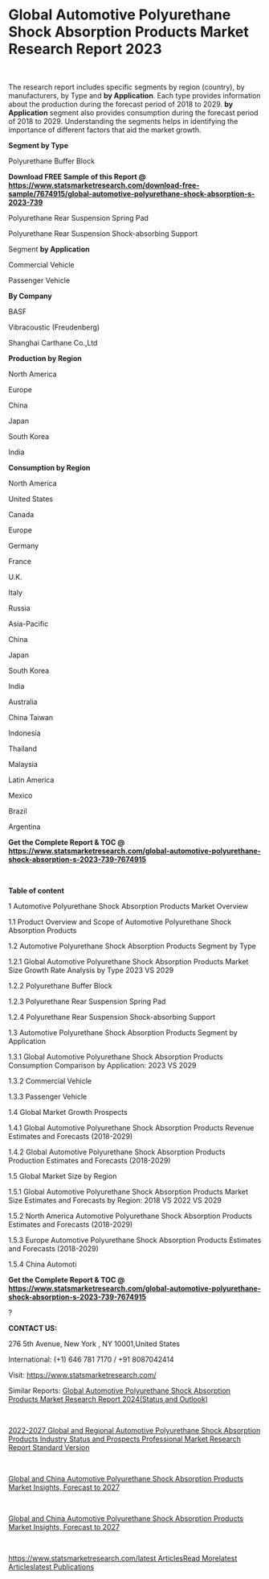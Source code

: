 <h1>Global Automotive Polyurethane Shock Absorption Products Market Research Report 2023</h1><br/><p>The research report includes specific segments by region (country), by manufacturers, by Type and <strong>by Application</strong>. Each type provides information about the production during the forecast period of 2018 to 2029. <strong>by Application</strong> segment also provides consumption during the forecast period of 2018 to 2029. Understanding the segments helps in identifying the importance of different factors that aid the market growth.</p>
 
 
 
 <p><strong>Segment by Type</strong></p>
 
 
 
 <p>Polyurethane Buffer Block</p>
 
 
 
 <p><strong>Download FREE Sample of this Report @ <a href="https://www.statsmarketresearch.com/download-free-sample/7674915/global-automotive-polyurethane-shock-absorption-s-2023-739">https://www.statsmarketresearch.com/download-free-sample/7674915/global-automotive-polyurethane-shock-absorption-s-2023-739</a></strong></p>
 
 
 
 <p>Polyurethane Rear Suspension Spring Pad</p>
 
 
 
 <p>Polyurethane Rear Suspension Shock-absorbing Support</p>
 
 
 
 <p>Segment <strong>by Application</strong></p>
 
 
 
 <p>Commercial Vehicle</p>
 
 
 
 <p>Passenger Vehicle</p>
 
 
 
 <p><strong>By Company</strong></p>
 
 
 
 <p>BASF</p>
 
 
 
 <p>Vibracoustic (Freudenberg)</p>
 
 
 
 <p>Shanghai Carthane Co.,Ltd</p>
 
 
 
 <p><strong>Production by Region</strong></p>
 
 
 
 <p>North America</p>
 
 
 
 <p>Europe</p>
 
 
 
 <p>China</p>
 
 
 
 <p>Japan</p>
 
 
 
 <p>South Korea</p>
 
 
 
 <p>India</p>
 
 
 
 <p><strong>Consumption by Region</strong></p>
 
 
 
 <p>North America</p>
 
 
 
 <p>United States</p>
 
 
 
 <p>Canada</p>
 
 
 
 <p>Europe</p>
 
 
 
 <p>Germany</p>
 
 
 
 <p>France</p>
 
 
 
 <p>U.K.</p>
 
 
 
 <p>Italy</p>
 
 
 
 <p>Russia</p>
 
 
 
 <p>Asia-Pacific</p>
 
 
 
 <p>China</p>
 
 
 
 <p>Japan</p>
 
 
 
 <p>South Korea</p>
 
 
 
 <p>India</p>
 
 
 
 <p>Australia</p>
 
 
 
 <p>China Taiwan</p>
 
 
 
 <p>Indonesia</p>
 
 
 
 <p>Thailand</p>
 
 
 
 <p>Malaysia</p>
 
 
 
 <p>Latin America</p>
 
 
 
 <p>Mexico</p>
 
 
 
 <p>Brazil</p>
 
 
 
 <p>Argentina</p>
 
 
 
 <div><b>Get the Complete Report & TOC @ <a href="https://www.statsmarketresearch.com/global-automotive-polyurethane-shock-absorption-s-2023-739-7674915">https://www.statsmarketresearch.com/global-automotive-polyurethane-shock-absorption-s-2023-739-7674915</a></b></div>
 
 
 
 <p><br />
 
 <b>Table of content</b></p>
 
 
 
 <p>1 Automotive Polyurethane Shock Absorption Products Market Overview<br />
 
 1.1 Product Overview and Scope of Automotive Polyurethane Shock Absorption Products<br />
 
 1.2 Automotive Polyurethane Shock Absorption Products Segment by Type<br />
 
 1.2.1 Global Automotive Polyurethane Shock Absorption Products Market Size Growth Rate Analysis by Type 2023 VS 2029<br />
 
 1.2.2 Polyurethane Buffer Block<br />
 
 1.2.3 Polyurethane Rear Suspension Spring Pad<br />
 
 1.2.4 Polyurethane Rear Suspension Shock-absorbing Support<br />
 
 1.3 Automotive Polyurethane Shock Absorption Products Segment by Application<br />
 
 1.3.1 Global Automotive Polyurethane Shock Absorption Products Consumption Comparison by Application: 2023 VS 2029<br />
 
 1.3.2 Commercial Vehicle<br />
 
 1.3.3 Passenger Vehicle<br />
 
 1.4 Global Market Growth Prospects<br />
 
 1.4.1 Global Automotive Polyurethane Shock Absorption Products Revenue Estimates and Forecasts (2018-2029)<br />
 
 1.4.2 Global Automotive Polyurethane Shock Absorption Products Production Estimates and Forecasts (2018-2029)<br />
 
 1.5 Global Market Size by Region<br />
 
 1.5.1 Global Automotive Polyurethane Shock Absorption Products Market Size Estimates and Forecasts by Region: 2018 VS 2022 VS 2029<br />
 
 1.5.2 North America Automotive Polyurethane Shock Absorption Products Estimates and Forecasts (2018-2029)<br />
 
 1.5.3 Europe Automotive Polyurethane Shock Absorption Products Estimates and Forecasts (2018-2029)<br />
 
 1.5.4 China Automoti</p>
 
 
 
 <div><b>Get the Complete Report & TOC @ <a href="https://www.statsmarketresearch.com/global-automotive-polyurethane-shock-absorption-s-2023-739-7674915">https://www.statsmarketresearch.com/global-automotive-polyurethane-shock-absorption-s-2023-739-7674915</a></b></div>
 
 
 
 <p>? </p>
 
 
 
 <p><b>CONTACT US:</b><br />
 
 276 5th Avenue, New York , NY 10001,United States<br />
 
 International: (+1) 646 781 7170 / +91 8087042414<br />
 
 Visit: <a href="https://www.statsmarketresearch.com/">https://www.statsmarketresearch.com/</a><br />
 
 Similar Reports: <a href="https://www.statsmarketresearch.com/global-automotive-polyurethane-shock-absorption-s-2023-739-7674915">Global Automotive Polyurethane Shock Absorption Products Market Research Report 2024(Status and Outlook)</a><br />
 
 <br />
 
 <a href="https://www.statsmarketresearch.com/global-automotive-polyurethane-shock-absorption-s-2023-739-7674915">2022-2027 Global and Regional Automotive Polyurethane Shock Absorption Products Industry Status and Prospects Professional Market Research Report Standard Version</a><br />
 
 <br />
 
 <a href="https://www.statsmarketresearch.com/global-automotive-polyurethane-shock-absorption-s-2023-739-7674915">Global and China Automotive Polyurethane Shock Absorption Products Market Insights, Forecast to 2027</a><br />
 
 <br />
 
 <a href="https://www.statsmarketresearch.com/global-automotive-polyurethane-shock-absorption-s-2023-739-7674915">Global and China Automotive Polyurethane Shock Absorption Products Market Insights, Forecast to 2027</a><br />
 
 <br />
 
 <a href="https://gyeongbokgung.com">https://www.statsmarketresearch.com/</a><a href="https://hallyeomaritime.com">latest Articles</a><a href="https://jingwansa.com">Read More</a><a href="https://nguoiviet.jp/">latest Articles</a><a href="https://www.intelmarketresearch.com/">latest Publications</a></p>